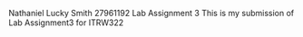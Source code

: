 Nathaniel Lucky Smith 27961192 Lab Assignment 3
This is my submission of Lab Assignment3 for ITRW322